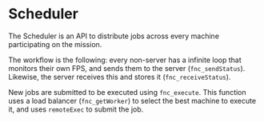 # Scheduler

The Scheduler is an API to distribute jobs across every machine participating on the mission.

The workflow is the following: every non-server has a infinite loop that monitors
their own FPS, and sends them to the server (`fnc_sendStatus`). Likewise,
the server receives this and stores it (`fnc_receiveStatus`).

New jobs are submitted to be executed using `fnc_execute`. This function uses
a load balancer (`fnc_getWorker`) to select the best machine to execute it,
and uses `remoteExec` to submit the job.
